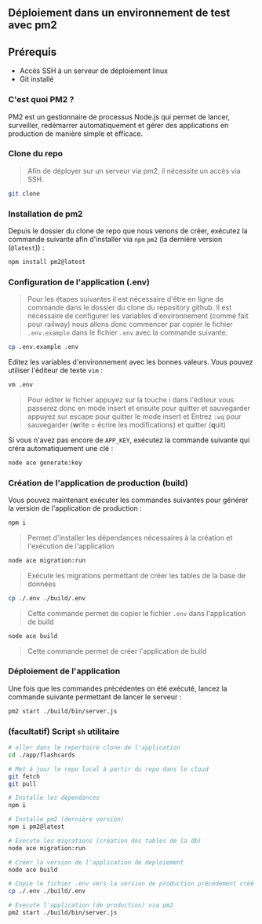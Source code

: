 ## Déploiement dans un environnement de test avec pm2

## Prérequis

- Accès SSH à un serveur de déploiement linux
- Git installé

### C'est quoi PM2 ?

PM2 est un gestionnaire de processus Node.js qui permet de lancer, surveiller, redémarrer automatiquement et gérer des applications en production de manière simple et efficace.

### Clone du repo

> Afin de déployer sur un serveur via pm2, il nécessite un accès via SSH.

```bash
git clone
```

### Installation de pm2

Depuis le dossier du clone de repo que nous venons de créer, exécutez la commande suivante afin d'installer via `npm` `pm2` (la dernière version (`@latest`)) :

```bash
npm install pm2@latest
```

### Configuration de l'application (.env)

> Pour les étapes suivantes il est nécessaire d'être en ligne de commande dans le dossier du clone du repository github.
> Il est nécessaire de configurer les variables d'environnement (comme fait pour railway) nous allons donc commencer par copier le fichier `.env.example` dans le fichier `.env` avec la commande suivante.

```bash
cp .env.example .env
```

Editez les variables d'environnement avec les bonnes valeurs.
Vous pouvez utiliser l'éditeur de texte `vim` :

```bash
vm .env
```

> Pour éditer le fichier appuyez sur la touche i dans l'éditeur vous passerez donc en mode insert et ensuite pour quitter et sauvegarder appuyez sur escape pour quitter le mode insert et Entrez `:wq` pour sauvegarder (**w**rite = écrire les modifications) et quitter (**q**uit)

Si vous n'avez pas encore de `APP_KEY`, exécutez la commande suivante qui créra automatiquement une clé :

```bash
node ace generate:key
```

### Création de l'application de production (build)

Vous pouvez maintenant exécuter les commandes suivantes pour générer la version de l'application de production :

```bash
npm i
```

> Permet d'installer les dépendances nécessaires à la création et l'exécution de l'application

```bash
node ace migration:run
```

> Exécute les migrations permettant de créer les tables de la base de données

```bash
cp ./.env ./build/.env
```

> Cette commande permet de copier le fichier `.env` dans l'application de build

```bash
node ace build
```

> Cette commande permet de créer l'application de build

### Déploiement de l'application

Une fois que les commandes précédentes on été exécuté, lancez la commande suivante permettant de lancer le serveur :

```bash
pm2 start ./build/bin/server.js
```

### (facultatif) Script `sh` utilitaire

```sh
# aller dans le repertoire clone de l'application
cd ./app/flashcards

# Met à jour le repo local à partir du repo dans le cloud
git fetch
git pull

# Installe les dépendances
npm i

# Installe pm2 (dernière version)
npm i pm2@latest

# Execute les migrations (création des tables de la db)
node ace migration:run

# Créer la version de l'application de deploiement
node ace build

# Copie le fichier .env vers la version de production précédement créé
cp ./.env ./build/.env

# Execute l'application (de production) via pm2
pm2 start ./build/bin/server.js

```
